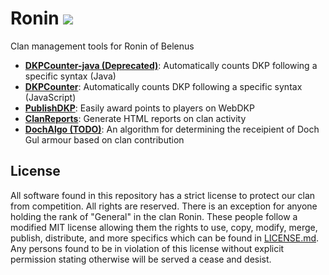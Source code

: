 # Ronin <img src="https://img.shields.io/badge/license-all%20rights%20reserved-blue.svg">
Clan management tools for Ronin of Belenus

* **<a href="DKPCounter-java/README.md">DKPCounter-java (Deprecated)</a>**: Automatically counts DKP following a specific syntax (Java)
* **<a href="DKPCounter/README.md">DKPCounter</a>**: Automatically counts DKP following a specific syntax (JavaScript)
* **<a href="PublishDKP/README.md">PublishDKP</a>**: Easily award points to players on WebDKP
* **<a href="ClanReports/README.md">ClanReports</a>**: Generate HTML reports on clan activity
* **<a href="DochAlgo/README.md">DochAlgo (TODO)</a>**: An algorithm for determining the receipient of Doch Gul armour based on clan contribution

## License
All software found in this repository has a strict license to protect our clan from competition. All rights are reserved. There is an exception for anyone holding the rank of "General" in the clan Ronin. These people follow a modified MIT license allowing them the rights to use, copy, modify, merge, publish, distribute, and more specifics which can be found in <a href="LICENSE.md">LICENSE.md</a>. Any persons found to be in violation of this license without explicit permission stating otherwise will be served a cease and desist.
